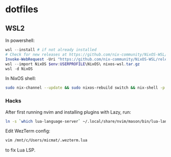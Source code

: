 # dotfiles

## WSL2

In powershell:

```powershell
wsl --install # if not already installed
# Check for new releases at https://github.com/nix-community/NixOS-WSL/releases
Invoke-WebRequest -Uri "https://github.com/nix-community/NixOS-WSL/releases/download/2311.5.3/nixos-wsl.tar.gz" -OutFile "nixos-wsl.tar.gz"
wsl --import NixOS $env:USERPROFILE\NixOS\ nixos-wsl.tar.gz
wsl -d NixOS
```

In NixOS shell:

```sh
sudo nix-channel --update && sudo nixos-rebuild switch && nix-shell -p git --run "git clone https://github.com/michalmatoga/dotfiles.git ~/ghq/github.com/michalmatoga/dotfiles && ./ghq/github.com/michalmatoga/dotfiles/scripts/init.sh"
```

### Hacks

After first running nvim and installing plugins with Lazy, run:

```sh
ln -s `which lua-language-server` ~/.local/share/nvim/mason/bin/lua-language-server
```

Edit WezTerm config:

```sh
vim /mnt/c/Users/micmat/.wezterm.lua
```

to fix Lua LSP.
